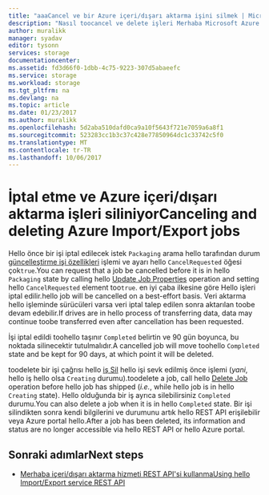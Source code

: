 ```yaml
---
title: "aaaCancel ve bir Azure içeri/dışarı aktarma işini silmek | Microsoft Docs"
description: "Nasıl toocancel ve delete işleri Merhaba Microsoft Azure içeri/dışarı aktarma hizmeti hakkında bilgi edinin."
author: muralikk
manager: syadav
editor: tysonn
services: storage
documentationcenter: 
ms.assetid: fd3d66f0-1dbb-4c75-9223-307d5abaeefc
ms.service: storage
ms.workload: storage
ms.tgt_pltfrm: na
ms.devlang: na
ms.topic: article
ms.date: 01/23/2017
ms.author: muralikk
ms.openlocfilehash: 5d2aba510dafd0ca9a10f5643f721e7059a6a8f1
ms.sourcegitcommit: 523283cc1b3c37c428e77850964dc1c33742c5f0
ms.translationtype: MT
ms.contentlocale: tr-TR
ms.lasthandoff: 10/06/2017
---
```

# <a name="canceling-and-deleting-azure-importexport-jobs"></a><span data-ttu-id="c2a15-103">İptal etme ve Azure içeri/dışarı aktarma işleri siliniyor</span><span class="sxs-lookup"><span data-stu-id="c2a15-103">Canceling and deleting Azure Import/Export jobs</span></span>

<span data-ttu-id="c2a15-104">Hello önce bir işi iptal edilecek istek `Packaging` arama hello tarafından durum [güncelleştirme işi özellikleri](/rest/api/storageimportexport/jobs#Jobs_Update) işlemi ve ayarı hello `CancelRequested` öğesi çok`true`.</span><span class="sxs-lookup"><span data-stu-id="c2a15-104">You can request that a job be cancelled before it is in hello `Packaging` state by calling hello [Update Job Properties](/rest/api/storageimportexport/jobs#Jobs_Update) operation and setting hello `CancelRequested` element too`true`.</span></span> <span data-ttu-id="c2a15-105">en iyi çaba ilkesine göre Hello işleri iptal edilir.</span><span class="sxs-lookup"><span data-stu-id="c2a15-105">hello job will be cancelled on a best-effort basis.</span></span> <span data-ttu-id="c2a15-106">Veri aktarma hello işleminde sürücüleri varsa veri iptal talep edilen sonra aktarılan toobe devam edebilir.</span><span class="sxs-lookup"><span data-stu-id="c2a15-106">If drives are in hello process of transferring data, data may continue toobe transferred even after cancellation has been requested.</span></span>

 <span data-ttu-id="c2a15-107">İşi iptal edildi toohello taşınır `Completed` belirtin ve 90 gün boyunca, bu noktada silinecektir tutulmalıdır.</span><span class="sxs-lookup"><span data-stu-id="c2a15-107">A cancelled job will move toohello `Completed` state and be kept for 90 days, at which point it will be deleted.</span></span>

 <span data-ttu-id="c2a15-108">toodelete bir işi çağrısı hello [iş Sil](/rest/api/storageimportexport/jobs#Jobs_Delete) hello işi sevk edilmiş önce işlemi (*yani*, hello iş hello olsa `Creating` durumu).</span><span class="sxs-lookup"><span data-stu-id="c2a15-108">toodelete a job, call hello [Delete Job](/rest/api/storageimportexport/jobs#Jobs_Delete) operation before hello job has shipped (*i.e.*, while hello job is in hello `Creating` state).</span></span> <span data-ttu-id="c2a15-109">Hello olduğunda bir iş ayrıca silebilirsiniz `Completed` durumu.</span><span class="sxs-lookup"><span data-stu-id="c2a15-109">You can also delete a job when it is in hello `Completed` state.</span></span> <span data-ttu-id="c2a15-110">Bir işi silindikten sonra kendi bilgilerini ve durumunu artık hello REST API erişilebilir veya Azure portal hello.</span><span class="sxs-lookup"><span data-stu-id="c2a15-110">After a job has been deleted, its information and status are no longer accessible via hello REST API or hello Azure portal.</span></span>

## <a name="next-steps"></a><span data-ttu-id="c2a15-111">Sonraki adımlar</span><span class="sxs-lookup"><span data-stu-id="c2a15-111">Next steps</span></span>

* [<span data-ttu-id="c2a15-112">Merhaba içeri/dışarı aktarma hizmeti REST API'si kullanma</span><span class="sxs-lookup"><span data-stu-id="c2a15-112">Using hello Import/Export service REST API</span></span>](storage-import-export-using-the-rest-api.md)

